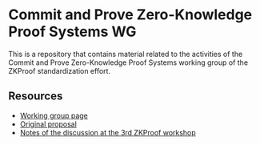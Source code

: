 # Commit and Prove Zero-Knowledge Proof Systems WG

This is a repository that contains material related to the activities of the Commit and Prove Zero-Knowledge Proof Systems working group of the ZKProof standardization effort.

## Resources
- [Working group page](https://community.zkproof.org/g/WG_COMMIT_PROVE)
- [Original proposal](https://github.com/dariofiore/wg-cpzkp-standard/blob/master/documents/proposal-commit_and_prove.pdf)
- [Notes of the discussion at the 3rd ZKProof workshop](https://hackmd.io/@HtwXZr-PTFCniCs7fWFSmQ/S1Yyid2_I)
